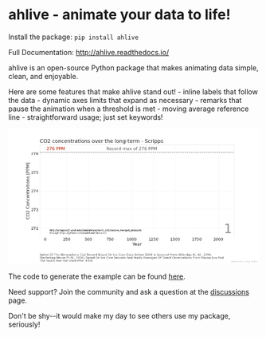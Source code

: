 ahlive - animate your data to life!
====================================

Install the package:
    ``pip install ahlive``

Full Documentation:
    http://ahlive.readthedocs.io/

ahlive is an open-source Python package that makes animating data simple, clean, and enjoyable.

Here are some features that make ahlive stand out!
    - inline labels that follow the data
    - dynamic axes limits that expand as necessary
    - remarks that pause the animation when a threshold is met
    - moving average reference line
    - straightforward usage; just set keywords!

![CO2 Concentrations](https://raw.githubusercontent.com/ahuang11/ahlive/main/docs/source/_static/co2_concentrations.gif)

The code to generate the example can be found [here](https://ahlive.readthedocs.io/en/main/introductions/quick_start.html).

Need support? Join the community and ask a question at the [discussions](https://github.com/ahuang11/ahlive/discussions) page.

Don't be shy--it would make my day to see others use my package, seriously!
